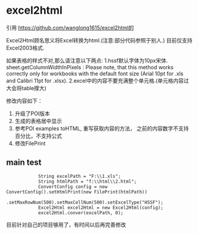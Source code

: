 # excel2html
引用 https://github.com/wanglong1615/excel2html的

Excel2Html顾名思义将Excel转换为html.(注意:部分代码参照于别人.)
目前仅支持Excel2003格式.

如果表格的样式不对,那么请注意以下两点:
1.hssf默认字体为10px宋体.
sheet.getColumnWidthInPixels : 
Please note, that this method works correctly only for workbooks with the default font size (Arial 10pt for .xls and Calibri 11pt for .xlsx).
2.excel中的内容不要充满整个单元格.(单元格内容过大会将table撑大)


修改内容如下：
1. 升级了POI版本
2. 生成的表格居中显示
3. 参考POI examples toHTML, 重写获取内容的方法， 之前的内容数字不支持百分比，不支持公式
4. 修改FilePrint
## main test
                String excelPath = "F:\\1.xls";
                String htmlPath = "f:\\html\\2.html";
                ConvertConfig config = new ConvertConfig().setHtmlPrint(new FilePrint(htmlPath))
                        .setMaxRowNum(500).setMaxCellNum(500).setExcelType("HSSF");
                Excel2Html excel2Html = new Excel2Html(config);
                excel2Html.conver(excelPath, 0);
		
		
目前针对自己的项目够用了，有时间以后再完善修改
  
